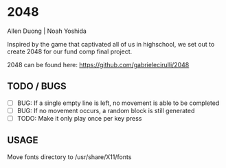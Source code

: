 # 2048 #

Allen Duong | Noah Yoshida

Inspired by the game that captivated all of us in highschool, we set out to
create 2048 for our fund comp final project.

2048 can be found here: https://github.com/gabrielecirulli/2048

TODO / BUGS
---

- [ ] BUG: If a single empty line is left, no movement is able to be completed
- [ ] BUG: If no movement occurs, a random block is still generated
- [ ] TODO: Make it only play once per key press 

USAGE
---

Move fonts directory to /usr/share/X11/fonts
